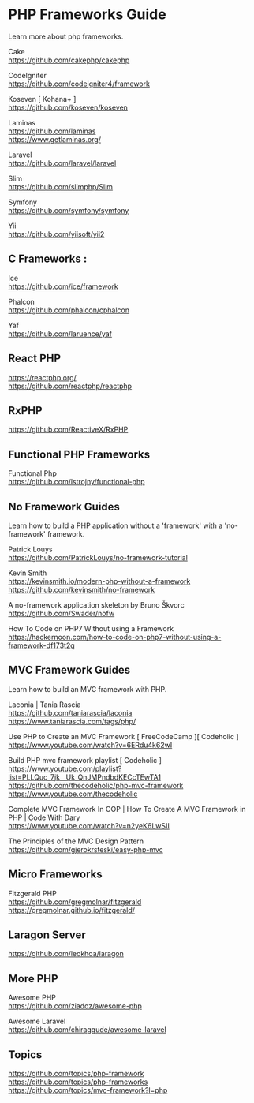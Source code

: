 # PHP Frameworks Guide

Learn more about php frameworks.


Cake  
https://github.com/cakephp/cakephp  

CodeIgniter  
https://github.com/codeigniter4/framework  

Koseven [ Kohana+ ]  
https://github.com/koseven/koseven  

Laminas  
https://github.com/laminas  
https://www.getlaminas.org/  

Laravel  
https://github.com/laravel/laravel  

Slim  
https://github.com/slimphp/Slim  

Symfony  
https://github.com/symfony/symfony  

Yii  
https://github.com/yiisoft/yii2  


## C Frameworks :  

Ice  
https://github.com/ice/framework   

Phalcon  
https://github.com/phalcon/cphalcon  

Yaf  
https://github.com/laruence/yaf  


## React PHP

https://reactphp.org/  
https://github.com/reactphp/reactphp

## RxPHP  

https://github.com/ReactiveX/RxPHP  

## Functional PHP Frameworks

Functional Php  
https://github.com/lstrojny/functional-php  


## No Framework Guides  

Learn how to build a PHP application without a 'framework' with a 'no-framework' framework.  

Patrick Louys  
https://github.com/PatrickLouys/no-framework-tutorial  

Kevin Smith  
https://kevinsmith.io/modern-php-without-a-framework  
https://github.com/kevinsmith/no-framework  

A no-framework application skeleton by Bruno Škvorc  
https://github.com/Swader/nofw  

How To Code on PHP7 Without using a Framework  
https://hackernoon.com/how-to-code-on-php7-without-using-a-framework-df173t2q  


## MVC Framework Guides  

Learn how to build an MVC framework with PHP.

Laconia | Tania Rascia  
https://github.com/taniarascia/laconia  
https://www.taniarascia.com/tags/php/  

Use PHP to Create an MVC Framework [ FreeCodeCamp ][ Codeholic ]  
https://www.youtube.com/watch?v=6ERdu4k62wI  

Build PHP mvc framework playlist [ Codeholic ]  
https://www.youtube.com/playlist?list=PLLQuc_7jk__Uk_QnJMPndbdKECcTEwTA1  
https://github.com/thecodeholic/php-mvc-framework    
https://www.youtube.com/thecodeholic  

Complete MVC Framework In OOP | How To Create A MVC Framework in PHP | Code With Dary  
https://www.youtube.com/watch?v=n2yeK6LwSII  

The Principles of the MVC Design Pattern  
https://github.com/gjerokrsteski/easy-php-mvc  

## Micro Frameworks

Fitzgerald PHP  
https://github.com/gregmolnar/fitzgerald  
https://gregmolnar.github.io/fitzgerald/  

## Laragon Server  

https://github.com/leokhoa/laragon  


## More PHP   

Awesome PHP  
https://github.com/ziadoz/awesome-php  

Awesome Laravel  
https://github.com/chiraggude/awesome-laravel  


## Topics  

https://github.com/topics/php-framework  
https://github.com/topics/php-frameworks  
https://github.com/topics/mvc-framework?l=php
